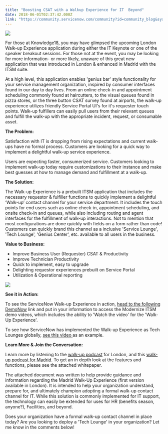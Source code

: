 ```yaml
---
title: "Boosting CSAT with a Walkup Experience for IT  Beyond"
date: 2018-06-01T02:37:42.000Z
link: "https://community.servicenow.com/community?id=community_blog&sys_id=aeb0d16fdb5a130447c8f3231f96192e"
---
```

<p><img src="eff76c72dbdfa7009540e15b8a96194d.iix" /></p>
<p>For those at Knowledge18, you may have glimpsed the upcoming London Walk-up Experience application during either the IT Keynote or one of the speaker breakout sessions. For those not at the event, you may be looking for more information- or more likely, unaware of this great new application that was introduced in London &amp; enhanced in Madrid with the ITSM suite.</p>
<p>At a high level, this application enables &#39;genius bar&#39; style functionality for your service management organization, inspired by consumer interfaces found in our day to day lives. From an online check-in and appointment scheduling commonly found at haircutters, to the visual queues found in pizza stores, or the three button CSAT survey found at airports, the walk-up experience utilizes friendly Service Portal UI&#39;s for it&#39;s requester touch points. Walk-up fulfillers can easily pull users from their relevant queues and fulfill the walk-up with the appropriate incident, request, or consumable asset.</p>
<p><strong>The Problem:</strong></p>
<p>Satisfaction with IT is dropping from rising expectations and current walk-ups have no formal process. Customers are looking for a quick way to implement a delightful walk-up service experience.</p>
<p>Users are expecting faster, consumerized service. Customers looking to implement walk-up today require customizations to their instance and make best guesses at how to manage demand and fulfillment at a walk-up.</p>
<p><strong>The Solution:</strong></p>
<p>The Walk-up Experience is a prebuilt ITSM application that includes the necessary requestor &amp; fulfiller functions to quickly implement a delightful ‘Walk-up’ contact channel for your service department. It includes the touch points for end users such as online check-in, appointment scheduling, and onsite check-in and queues, while also including routing and agent interfaces for the fulfillment of walk-up interactions. Not to mention that most configurations are done quickly with fields on a form rather than code! Customers can quickly brand this channel as a inclusive &#39;Service Lounge&#39;, &#39;Tech Lounge&#39;, &#39;Genius Center&#39;, etc. available to all users in the business.</p>
<p><strong>Value to Business:</strong></p>
<ul><li>Improve Business User (Requester) CSAT &amp; Productivity</li><li>Improve Technician Productivity</li><li>Quick to implement, easy to upgrade</li><li>Delighting requestor experiences prebuilt on Service Portal</li><li>Utilization &amp; Operational reporting</li></ul>
<p class="p1"><img style="max-width: 100%; max-height: 480px;" src="dfc62d6fdbde130447c8f3231f96194f.iix" /></p>
<p><strong>See it in Action:</strong></p>
<p>To see the ServiceNow Walk-up Experience in action, <a href="https://www.servicenow.com/lpdem/demonow.html" rel="nofollow">head to the following DemoNow</a> link and put in your information to access the Modernize ITSM demo videos, which includes the ability to &#39;Watch the video&#39; for the &#39;Walk-Up Experience&#39;.</p>
<p>To see how ServiceNow has implemented the Walk-up Experience as Tech Lounges globally, <a href="https://www.youtube.com/watch?v&#61;35UIL077jcw" rel="nofollow">see this video </a>as an example.</p>
<p><strong>Learn More &amp; Join the Conversation:</strong></p>
<p>Learn more by listening to the <a href="community?id&#61;community_blog&amp;sys_id&#61;ebba5a8adbb86f848e7c2926ca9619c2" rel="nofollow">walk-up podcast</a> for London, and this <a href="https://omny.fm/shows/servicenow-techbytes/episode-50-walk-up-in-madrid" rel="nofollow">walk-up podcast for Madrid</a>. To get an in depth look at the features and functions, please see the attached whitepaper.</p>
<p>The attached document was written to help provide guidance and information regarding the Madrid Walk-Up Experience (first version available in London). It is intended to help your organization understand, prepare for, and ultimately champion adopting a formal walk-up contact channel for IT. While this solution is commonly implemented for IT support, the technology can easily be extended for uses for HR (benefits season, anyone?), Facilities, and beyond.</p>
<p>Does your organization have a formal walk-up contact channel in place today? Are you looking to deploy a &#39;Tech Lounge&#39; in your organization? Let me know in the comments below!</p>
<p> </p>